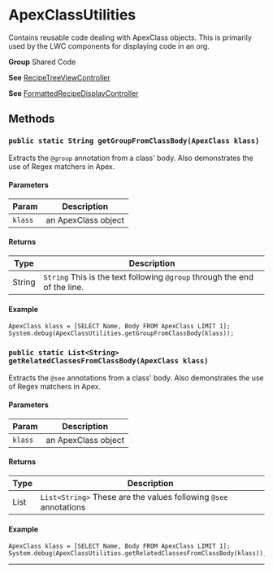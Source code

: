 # ApexClassUtilities

Contains reusable code dealing with ApexClass objects.
This is primarily used by the LWC components for displaying code
in an org.


**Group** Shared Code


**See** [RecipeTreeViewController](https://github.com/trailheadapps/apex-recipes/wiki/RecipeTreeViewController)


**See** [FormattedRecipeDisplayController](https://github.com/trailheadapps/apex-recipes/wiki/FormattedRecipeDisplayController)

## Methods
### `public static String getGroupFromClassBody(ApexClass klass)`

Extracts the `@group` annotation from a class' body. Also demonstrates the use of Regex matchers in Apex.

#### Parameters

|Param|Description|
|---|---|
|`klass`|an ApexClass object|

#### Returns

|Type|Description|
|---|---|
|String|`String` This is the text following `@group` through the end of the line.|

#### Example
```apex
ApexClass klass = [SELECT Name, Body FROM ApexClass LIMIT 1];
System.debug(ApexClassUtilities.getGroupFromClassBody(klass));
```


### `public static List<String> getRelatedClassesFromClassBody(ApexClass klass)`

Extracts the `@see` annotations from a class' body. Also demonstrates the use of Regex matchers in Apex.

#### Parameters

|Param|Description|
|---|---|
|`klass`|an ApexClass object|

#### Returns

|Type|Description|
|---|---|
|List<String>|`List<String>` These are the values following `@see` annotations|

#### Example
```apex
ApexClass klass = [SELECT Name, Body FROM ApexClass LIMIT 1];
System.debug(ApexClassUtilities.getRelatedClassesFromClassBody(klass));
```


---
